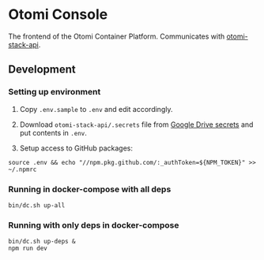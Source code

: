 # Otomi Console

The frontend of the Otomi Container Platform. Communicates with [otomi-stack-api](https://github.com/redkubes/otomi-stack-api).

## Development

### Setting up environment

1. Copy `.env.sample` to `.env` and edit accordingly.

2. Download `otomi-stack-api/.secrets` file from [Google Drive secrets](https://drive.google.com/drive/folders/1N802vs0IplKehkZq8SxMi67RipyO1pHN) and put contents in `.env`.

3. Setup access to GitHub packages:

```
source .env && echo "//npm.pkg.github.com/:_authToken=${NPM_TOKEN}" >> ~/.npmrc
```

### Running in docker-compose with all deps

```
bin/dc.sh up-all
```

### Running with only deps in docker-compose

```
bin/dc.sh up-deps &
npm run dev
```
